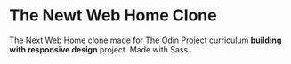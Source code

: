 # The Newt Web Home Clone

The [Next Web](https://thenextweb.com/) Home clone made for [The Odin Project](https://www.theodinproject.com) curriculum **building with responsive design** project. Made with Sass.
